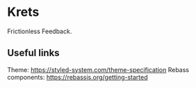 # Krets 
Frictionless Feedback. 


## Useful links
Theme: https://styled-system.com/theme-specification
Rebass components: https://rebassjs.org/getting-started
